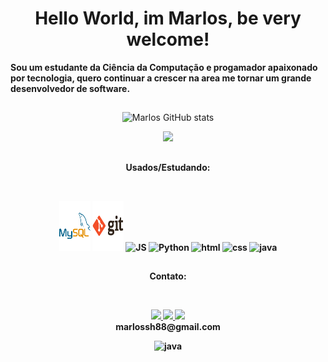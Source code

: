 
<h1 align="center">Hello World, im Marlos, be very welcome!</h1>

<p align=""><strong>Sou um estudante da Ciência da Computação e progamador apaixonado por tecnologia, quero continuar a crescer na area me tornar um grande desenvolvedor de software.</strong></p>

##

<div align="center">
  
  ![Marlos GitHub stats](https://github-readme-stats.vercel.app/api?username=marlossamuel&show_icons=true&theme=midnight-purple)
  
</div>

<div align="center">
  <img src="https://github-readme-stats.vercel.app/api/top-langs/?username=marlossamuel&layout=compact&theme=midnight-purple" />
</div>

##

<div align="center">
  <strong>Usados/Estudando:<strong></p>
</div>

<p>&nbsp;</p>
    
<div align="center">
<p>
  <img alt="mysql" height="80" width="50" src="https://raw.githubusercontent.com/devicons/devicon/master/icons/mysql/mysql-original-wordmark.svg">
  <img alt="git" height="80" width="50" src="https://raw.githubusercontent.com/devicons/devicon/master/icons/git/git-original-wordmark.svg">
  <img alt="JS" height="80" width="50" src="https://cdn.jsdelivr.net/gh/devicons/devicon@latest/icons/javascript/javascript-original.svg" />
  <img alt="Python" height="80" width="50" src="https://cdn.jsdelivr.net/gh/devicons/devicon@latest/icons/python/python-original.svg" />
  <img alt="html" height="80" width="50" src="https://cdn.jsdelivr.net/gh/devicons/devicon@latest/icons/html5/html5-original.svg" />
  <img alt="css" height="80" width="50" src="https://cdn.jsdelivr.net/gh/devicons/devicon@latest/icons/css3/css3-original.svg" />
  <img  alt="java" height="80" width="50" src="https://cdn.jsdelivr.net/gh/devicons/devicon/icons/java/java-original.svg">

</p>
</div>

##

<p align="center"><strong>Contato:</strong></p>

<p>&nbsp;</p>

<p align="center">
  <a href="https://wa.me/31971466130">
    <img src="https://img.shields.io/badge/WhatsApp-25D366?style=for-the-badge&logo=whatsapp&logoColor=white" />
  </a>
  <a href="https://www.instagram.com/msamueelh/">
    <img src="https://img.shields.io/badge/Instagram-E4405F?style=for-the-badge&logo=instagram&logoColor=white" />
  </a>
  <a href="https://www.linkedin.com/in/marlos-carmo-7322742b0/">
    <img src="https://img.shields.io/badge/LinkedIn-0077B5?style=for-the-badge&logo=linkedin&logoColor=white" />
  </a><br>
  marlossh88@gmail.com
  <p align="center"><img  alt="java" height="15" width="18" src="https://cdn.jsdelivr.net/gh/walkxcode/dashboard-icons/png/gmail.png">
  <p align="center">
  
</p>
